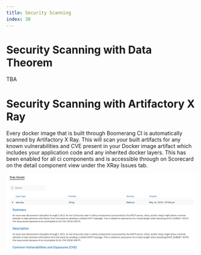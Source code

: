 ```yaml
---
title: Security Scanning
index: 30
---
```


# Security Scanning with Data Theorem

TBA

# Security Scanning with Artifactory X Ray

Every docker image that is built through Boomerang CI is automatically scanned by Artifactory X Ray. This will scan your built artifacts for any known vulnerabilities and CVE present in your Docker image artifact which includes your application code and any inherited docker layers. This has been enabled for all ci components and is accessible through on Scorecard on the detail component view under the XRay Issues tab.

![X Ray Report](./assets/img/boomerangci-security-xray.png)